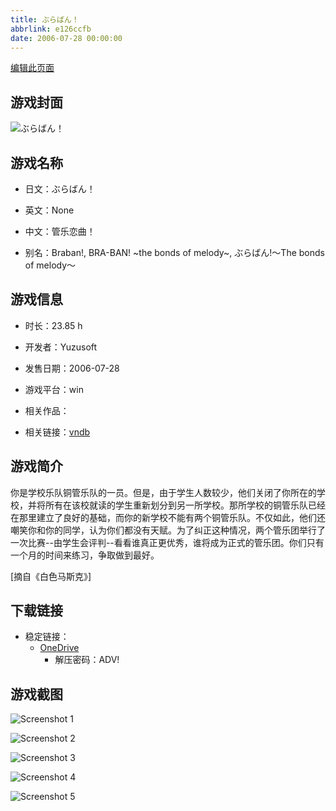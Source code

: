 ```yaml
---
title: ぶらばん！
abbrlink: e126ccfb
date: 2006-07-28 00:00:00
---
```

[编辑此页面](https://github.com/ACG-3/ADV3-source/blob/main/source/_posts/games/%E3%81%B6%E3%82%89%E3%81%B0%E3%82%93%EF%BC%81.md)

## 游戏封面

![ぶらばん！](https://pan.timero.xyz/d/onedrive/img_lib_001/%E3%81%B6%E3%82%89%E3%81%B0%E3%82%93%EF%BC%81_cover.avif)


## 游戏名称

- 日文：ぶらばん！
- 英文：None
- 中文：管乐恋曲！

- 别名：Braban!, BRA-BAN! ~the bonds of melody~, ぶらばん!～The bonds of melody～


## 游戏信息

- 时长：23.85 h
- 开发者：Yuzusoft
- 发售日期：2006-07-28
- 游戏平台：win
- 相关作品：

- 相关链接：[vndb](https://vndb.org/v532)


## 游戏简介

你是学校乐队铜管乐队的一员。但是，由于学生人数较少，他们关闭了你所在的学校，并将所有在该校就读的学生重新划分到另一所学校。那所学校的铜管乐队已经在那里建立了良好的基础，而你的新学校不能有两个铜管乐队。不仅如此，他们还嘲笑你和你的同学，认为你们都没有天赋。为了纠正这种情况，两个管乐团举行了一次比赛--由学生会评判--看看谁真正更优秀，谁将成为正式的管乐团。你们只有一个月的时间来练习，争取做到最好。

[摘自《白色马斯克》]


## 下载链接

- 稳定链接：
    - [OneDrive](https://pan.timero.xyz/onedrive/adv_lib_001/%E3%81%B6%E3%82%89%E3%81%B0%E3%82%93%EF%BC%81)
        - 解压密码：ADV!



## 游戏截图


![Screenshot 1](https://pan.timero.xyz/d/onedrive/img_lib_001/%E3%81%B6%E3%82%89%E3%81%B0%E3%82%93%EF%BC%81_Screenshot_1.avif)

![Screenshot 2](https://pan.timero.xyz/d/onedrive/img_lib_001/%E3%81%B6%E3%82%89%E3%81%B0%E3%82%93%EF%BC%81_Screenshot_2.avif)

![Screenshot 3](https://pan.timero.xyz/d/onedrive/img_lib_001/%E3%81%B6%E3%82%89%E3%81%B0%E3%82%93%EF%BC%81_Screenshot_3.avif)

![Screenshot 4](https://pan.timero.xyz/d/onedrive/img_lib_001/%E3%81%B6%E3%82%89%E3%81%B0%E3%82%93%EF%BC%81_Screenshot_4.avif)

![Screenshot 5](https://pan.timero.xyz/d/onedrive/img_lib_001/%E3%81%B6%E3%82%89%E3%81%B0%E3%82%93%EF%BC%81_Screenshot_5.avif)

